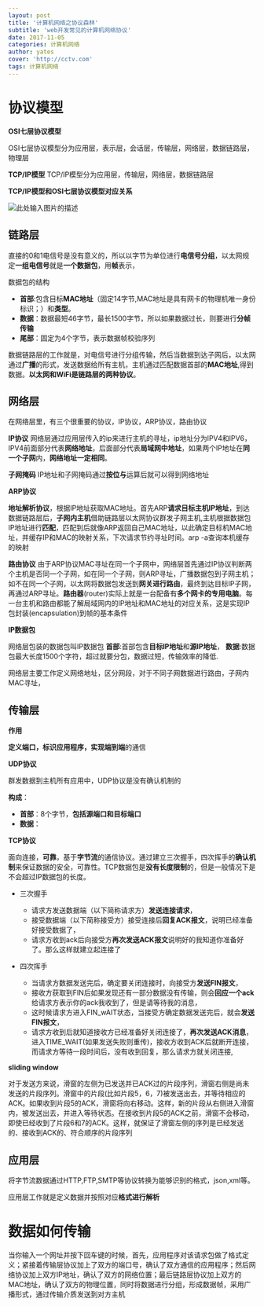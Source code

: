 ```yaml
---
layout: post
title: '计算机网络之协议森林'
subtitle: 'web开发常见的计算机网络协议'
date: 2017-11-05
categories: 计算机网络
author: yates
cover: 'http://cctv.com'
tags: 计算机网络
---
```


# 协议模型
**OSI七层协议模型**

OSI七层协议模型分为应用层，表示层，会话层，传输层，网络层，数据链路层，物理层

**TCP/IP模型**
TCP/IP模型分为应用层，传输层，网络层，数据链路层

**TCP/IP模型和OSI七层协议模型对应关系**

![此处输入图片的描述](http://yatesblog.oss-cn-shenzhen.aliyuncs.com/img/2017-11-05-network/1.png)


## 链路层
直接的0和1电信号是没有意义的，所以以字节为单位进行**电信号分组**，以太网规定**一组电信号**就是**一个数据包**，用**帧**表示，

数据包的结构

- **首部**:包含目标**MAC地址**（固定14字节,MAC地址是具有网卡的物理机唯一身份标识；）和**类型**。
- **数据**：数据最短46字节，最长1500字节，所以如果数据过长，则要进行**分帧传输**
- **尾部**：固定为4个字节，表示数据帧校验序列

数据链路层的工作就是，对电信号进行分组传输，然后当数据到达子网后，以太网通过**广播**的形式，发送数据给所有主机，主机通过匹配数据首部的**MAC地址**,得到数据。**以太网和WiFi是链路层的两种协议**。

## 网络层
在网络层里，有三个很重要的协议，IP协议，ARP协议，路由协议

**IP协议**
网络层通过应用层传入的ip来进行主机的寻址，ip地址分为IPV4和IPV6，IPV4前面部分代表**网络地址**，后面部分代表**局域网中地址**，如果两个IP地址在**同一个子网**内，**网络地址一定相同**。

**子网掩码**
IP地址和子网掩码通过**按位与**运算后就可以得到网络地址

**ARP协议**

**地址解析协议**，根据IP地址获取MAC地址。首先ARP**请求目标主机IP地址**，到达数据链路层后，**子网内主机**借助链路层以太网协议群发子网主机,主机根据数据包IP地址进行**匹配**，匹配到后就像ARP返回自己MAC地址，以此确定目标机MAC地址，并缓存IP和MAC的映射关系，下次请求节约寻址时间。arp -a查询本机缓存的映射

**路由协议**
由于ARP协议MAC寻址在同一个子网中，网络层首先通过IP协议判断两个主机是否同一个子网，如在同一个子网，则ARP寻址，广播数据包到子网主机；如不在同一个子网，以太网将数据包发送到**网关进行路由**，最终到达目标IP子网，再通过ARP寻址。**路由器**(router)实际上就是一台配备有**多个网卡的专用电脑**。每一台主机和路由都能了解局域网内的IP地址和MAC地址的对应关系，这是实现IP包封装(encapsulation)到帧的基本条件
 
**IP数据包**

网络层包装的数据包叫IP数据包
**首部**:首部包含**目标IP地址**和**源IP地址**，
**数据**:数据包最大长度1500个字符，超过就要分包，数据过短，传输效率的降低.
 
网络层主要工作定义网络地址，区分网段，对于不同子网数据进行路由，子网内MAC寻址，
 
## 传输层

**作用**

**定义端口，标识应用程序，实现端到端**的通信

**UDP协议**

群发数据到主机所有应用中，UDP协议是没有确认机制的

**构成**：

- **首部**：8个字节，**包括源端口和目标端口**
- **数据**：
 
**TCP协议**

面向连接，**可靠**，基于**字节流**的通信协议。通过建立三次握手，四次挥手的**确认机制**来保证数据的安全，可靠性。TCP数据包是**没有长度限制**的，但是一般情况下是不会超过IP数据包的长度。

- 三次握手 
	- 请求方发送数据端（以下简称请求方）**发送连接请求**，
	- 接受数据端（以下简称接受方）接受连接后**回复ACK报文**，说明已经准备好接受数据了，
	- 请求方收到ack后向接受方**再次发送ACK报文**说明好的我知道你准备好了。那么这样就建立起连接了

- 四次挥手 
	- 当请求方数据发送完后，确定要关闭连接时，向接受方**发送FIN报文**，
	- 接收方获取到FIN后如果发现还有一部分数据没有传输，则会**回应一个ack**给请求方表示你的ack我收到了，但是请等待我的消息，
	- 这时候请求方进入FIN_wAIT状态，当接受方确定数据发送完后，就会**发送FIN报文**，
	- 请求方收到后就知道接收方已经准备好关闭连接了，**再次发送ACK消息**，进入TIME_WAIT(如果发送失败则重传)，接收方收到ACK后就断开连接，而请求方等待一段时间后，没有收到回复，那么请求方就关闭连接,



**sliding window**

对于发送方来说，滑窗的左侧为已发送并已ACK过的片段序列，滑窗右侧是尚未发送的片段序列。滑窗中的片段(比如片段5，6，7)被发送出去，并等待相应的ACK。如果收到片段5的ACK，滑窗将向右移动。这样，新的片段从右侧进入滑窗内，被发送出去，并进入等待状态。在接收到片段5的ACK之前，滑窗不会移动，即使已经收到了片段6和7的ACK。这样，就保证了滑窗左侧的序列是已经发送的、接收到ACK的、符合顺序的片段序列

## 应用层

将字节流数据通过HTTP,FTP,SMTP等协议转换为能够识别的格式，json,xml等。

应用层工作就是定义数据并按照对应**格式进行解析**
 


# 数据如何传输

当你输入一个网址并按下回车键的时候，首先，应用程序对该请求包做了格式定义；紧接着传输层协议加上了双方的端口号，确认了双方通信的应用程序；然后网络协议加上双方IP地址，确认了双方的网络位置；最后链路层协议加上双方的MAC地址，确认了双方的物理位置，同时将数据进行分组，形成数据帧，采用广播形式，通过传输介质发送到对方主机
  